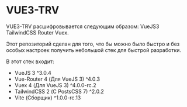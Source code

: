 # VUE3-TRV
VUE3-TRV расшифровывается следующим образом:
VueJS3 TailwindCSS Router Vuex.

Этот репозиторий сделан для того, что бы можно было быстро и без особых настроек получить небольшой стек для быстрой разработки.

В этот стек входит:
* VueJS 3 ^3.0.4
* Vue-Router 4 (Для VueJS 3) ^4.0.3
* Vuex 4 (Для VueJS 3) ^4.0.0-rc.2
* TailwindCSS 2 (С PostsCSS 7) ^2.0.2
* Vite (Сборщик) ^1.0.0-rc.13